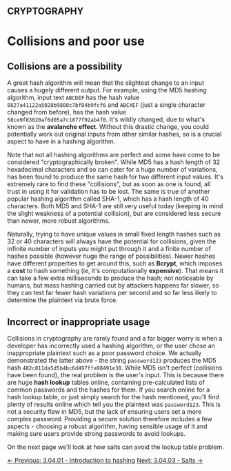## CRYPTOGRAPHY

# Collisions and poor use

## Collisions are a possibility

A great hash algorithm will mean that the slightest change to an
input causes a hugely different output. For example, using the MD5
hashing algorithm, input text `ABCDEF` has the hash value `8827a41122a5028b9808c7bf84b9fcf6` and `ABCXEF` (just a single character changed from before), has the hash value `58ce9f83020af6d05a7c1877f92ab4f0`. It's wildly changed, due to what's known as the **avalanche effect**.
 Without this drastic change, you could potentially work out original
inputs from other similar hashes, so is a crucial aspect to have in a
hashing algorithm.

Note that not all hashing algorithms are perfect and some have come
to be considered "cryptographically broken". While MD5 has a hash length
 of 32 hexadecimal characters and so can cater for a huge number of
variations, has been found to produce the same hash for two different
input values. It's extremely rare to find these "collisions", but as
soon as one is found, all trust in using it for validation has to be
lost. The same is true of another popular hashing algorithm called
SHA-1, which has a hash length of 40 characters. Both MD5 and SHA-1 are
still very useful today (keeping in mind the slight weakness of a
potential collision), but are considered less secure than newer, more
robust algorithms.

Naturally, trying to have unique values in small fixed length hashes
such as 32 or 40 characters will always have the potential for
collisions, given the infinite number of inputs you might put through it
 and a finite number of hashes possible (however huge the range of
possibilities). Newer hashes have different properties to get around
this, such as **Bcrypt**, which imposes a **cost** to hash something (ie, it's computationally **expensive**).
 That means it can take a few extra milliseconds to produce the hash;
not noticeable by humans, but mass hashing carried out by attackers
happens far slower, so they can test far fewer hash variations per
second and so far less likely to determine the plaintext via brute
force.

## Incorrect or inappropriate usage

Collisions in cryptography are rarely found and a far bigger worry is
 when a developer has incorrectly used a hashing algorithm, or the user
chose an inappropriate plaintext such as a poor password choice. We
actually demonstrated the latter above - the string `password123` produces the MD5 hash `482c811da5d5b4bc6d497ffa98491e38`. While MD5 isn't perfect (collisions have been found), the real problem is the user's input. This is because there are huge **hash lookup**
 tables online, containing pre-calculated lists of common passwords and
the hashes for them. If you search online for a hash lookup table, or
just simply search for the hash mentioned, you'll find plenty of results
 online which tell you the plaintext was `password123`. This
is not a security flaw in MD5, but the lack of ensuring users set a more
 complex password. Providing a secure solution therefore includes a few
aspects - choosing a robust algorithm, having sensible usage of it and
making sure users provide strong passwords to avoid lookups.

On the next page we'll look at how salts can avoid the lookup table problem.

[← Previous: 3.04.01 - Introduction to hashing](https://play.cyberstart.com/field-manual/8fa8fec2-d7eb-11eb-9cd0-0242ac140009)
[Next: 3.04.03 - Salts →](https://play.cyberstart.com/field-manual/7cdc78c8-d7eb-11eb-b332-0242ac140009)

